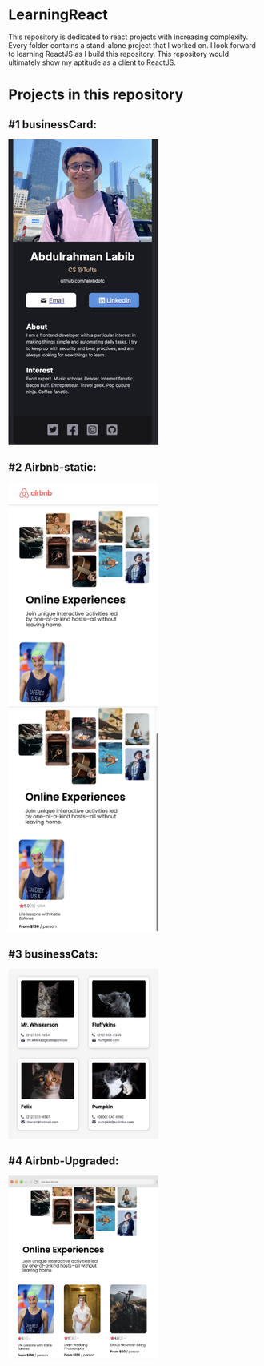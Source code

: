 # LearningReact
This repository is dedicated to react projects with increasing complexity. Every folder contains a stand-alone project that I worked on. I look forward to learning ReactJS as I build this repository. This repository would ultimately show my aptitude as a client to ReactJS.

# Projects in this repository
## #1 businessCard:
<img src="https://github.com/labibdotc/LearningReact/blob/main/businessCard/deliverable.png?raw=true" width=300/>

## #2 Airbnb-static:
<p float="left">
<img src="https://github.com/labibdotc/LearningReact/blob/main/Airbnb-static/pic1.png?raw=true" width=300/>
<img src="https://github.com/labibdotc/LearningReact/blob/main/Airbnb-static/pic2.png?raw=true" width=300/>
 </p>

## #3 businessCats:
<img src="https://github.com/labibdotc/LearningReact/blob/main/businessCats/deliverable.png?raw=true" width=300/>

## #4 Airbnb-Upgraded:
<img src="https://github.com/labibdotc/LearningReact/blob/main/Airbnb-Upgraded/deliverable.png?raw=true" width=300/>
